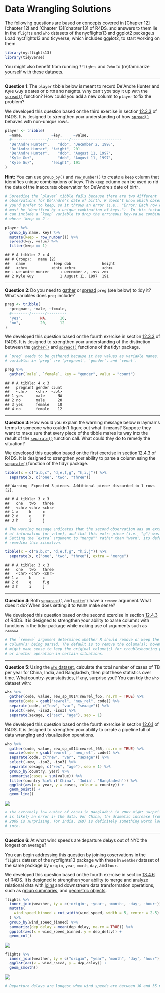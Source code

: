 Data Wrangling Solutions
================

The following questions are based on concepts covered in \[Chapter 12\]\[chapter 12\] and \[Chapter 13\]\[chapter 13\] of R4DS, and answers to them lie in the `flights` and `who` datasets of the nycflights13 and ggplot2 package.s Load nycflights13 and tidyverse, which includes ggplot2, to start working on them.

``` r
library(nycflights13)
library(tidyverse)
```

You might also benefit from running `?flights` and `?who` to (re)familiarize yourself with these datasets.

------------------------------------------------------------------------

**Question 1**: The `player` tibble below is meant to record De'Andre Hunter and Kyle Guy's dates of birth and heights. Why can't you tidy it up with the [`spread()`](http://r4ds.had.co.nz/tidy-data.html#spreading) function? How could you add a new column to `player` to fix the problem?

We developed this question based on the third exercise in section [12.3.3](http://r4ds.had.co.nz/tidy-data.html#exercises-22) of R4DS. It is designed to strengthen your understanding of how [`spread()`](http://r4ds.had.co.nz/tidy-data.html#spreading) behaves with non-unique rows.

``` r
player <- tribble(
  ~name,             ~key,     ~value,
  #----------------/---------/-----------------------
  "De'Andre Hunter",    "dob", "December 2, 1997",
  "De'Andre Hunter", "height", 201,
  "De'Andre Hunter",    "dob", "August 11, 1997",
  "Kyle Guy",           "dob", "August 11, 1997",
  "Kyle Guy",        "height", 191
)
```

**Hint:** You can use `group_by()` and `row_number()` to create a `keep` column that identifies unique combinations of keys. This `keep` column can be used to rid the data of the inaccurate observation for De'Andre's date of birth.

``` r
# Spreading the `player` tibble fails because there are two different
# observations for De'Andre's date of birth. R doesn't know which observation
# you'd prefer to keep, so it throws an error (i.e., "Error: Each row of output
# must be identified by a unique combination of keys."). In this instance, you
# can include a `keep` variable to drop the erroneous key-value combination
# where `keep == 2`:

player %>% 
  group_by(name, key) %>% 
  mutate(keep = row_number()) %>% 
  spread(key, value) %>% 
  filter(keep == 1)
```

    ## # A tibble: 2 x 4
    ## # Groups:   name [2]
    ##   name             keep dob              height
    ##   <chr>           <int> <chr>            <chr> 
    ## 1 De'Andre Hunter     1 December 2, 1997 201   
    ## 2 Kyle Guy            1 August 11, 1997  191

------------------------------------------------------------------------

**Question 2**: Do you need to [gather](http://r4ds.had.co.nz/tidy-data.html#gathering) or [spread](http://r4ds.had.co.nz/tidy-data.html#spreading) `preg` (see below) to tidy it? What variables does `preg` include?

``` r
preg <- tribble(
  ~pregnant, ~male, ~female,
  #--------/------/---------
  "yes",        NA,      10,
  "no",         20,      12
)
```

We developed this question based on the fourth exercise in section [12.3.3](http://r4ds.had.co.nz/tidy-data.html#exercises-22) of R4DS. It is designed to strengthen your understanding of the distinction between the [`gather()`](http://r4ds.had.co.nz/tidy-data.html#gathering) and [`spread()`](http://r4ds.had.co.nz/tidy-data.html#spreading) functions of the tidyr package.

``` r
# `preg` needs to be gathered because it has values as variable names. The
# variables in `preg` are `pregnant`, `gender`, and `count`.

preg %>% 
  gather(`male`, `female`, key = "gender", value = "count")
```

    ## # A tibble: 4 x 3
    ##   pregnant gender count
    ##   <chr>    <chr>  <dbl>
    ## 1 yes      male      NA
    ## 2 no       male      20
    ## 3 yes      female    10
    ## 4 no       female    12

------------------------------------------------------------------------

**Question 3**: How would you explain the warning message below in layman's terms to someone who couldn't figure out what it means? Suppose they want to make sure that every piece of the tibble makes its way into the result of the [`separate()`](http://r4ds.had.co.nz/tidy-data.html#separate) function call. What could they do to remedy the situation?

We developed this question based on the first exercise in section [12.4.3](http://r4ds.had.co.nz/tidy-data.html#exercises-23) of R4DS. It is designed to strengthen your ability to parse a column using the [`separate()`](http://r4ds.had.co.nz/tidy-data.html#separate) function of the tidyr package.

``` r
tibble(x = c("a,b,c", "d,e,f,g", "h,i,j")) %>% 
  separate(x, c("one", "two", "three"))
```

    ## Warning: Expected 3 pieces. Additional pieces discarded in 1 rows [2].

    ## # A tibble: 3 x 3
    ##   one   two   three
    ##   <chr> <chr> <chr>
    ## 1 a     b     c    
    ## 2 d     e     f    
    ## 3 h     i     j

``` r
# The warning message indicates that the second observation has an extra piece
# of information (or value), and that this extra piece (i.e., "g") was dropped.
# Setting the `extra` argument to "merge"" rather than "warn", its default,
# remedies this situation.

tibble(x = c("a,b,c", "d,e,f,g", "h,i,j")) %>% 
  separate(x, c("one", "two", "three"), extra = "merge")
```

    ## # A tibble: 3 x 3
    ##   one   two   three
    ##   <chr> <chr> <chr>
    ## 1 a     b     c    
    ## 2 d     e     f,g  
    ## 3 h     i     j

------------------------------------------------------------------------

**Question 4**: Both [`separate()`](http://r4ds.had.co.nz/tidy-data.html#separate) and [`unite()`](http://r4ds.had.co.nz/tidy-data.html#unite) have a `remove` argument. What does it do? When does setting it to `FALSE` make sense?

We developed this question based on the second exercise in section [12.4.3](http://r4ds.had.co.nz/tidy-data.html#exercises-23) of R4DS. It is designed to strengthen your ability to parse columns with functions in the tidyr package while making use of arguments such as `remove`.

``` r
# The `remove` argument determines whether R should remove or keep the original
# column(s) being parsed. The default is to remove the column(s); however, it
# might make sense to keep the original column(s) for troubleshooting purposes
# or another operation in certain situations.
```

------------------------------------------------------------------------

**Question 5**: Using the [`who` dataset](http://r4ds.had.co.nz/tidy-data.html#case-study), calculate the total number of cases of TB per year for China, India, and Bangladesh, then plot these statistics over time. What country-year statistics, if any, surprise you? You can tidy the `who` dataset with:

``` r
who %>%
  gather(code, value, new_sp_m014:newrel_f65, na.rm = TRUE) %>% 
  mutate(code = gsub("newrel", "new_rel", code)) %>%
  separate(code, c("new", "var", "sexage")) %>% 
  select(-new, -iso2, -iso3) %>% 
  separate(sexage, c("sex", "age"), sep = 1)
```

We developed this question based on the fourth exercise in section [12.6.1](http://r4ds.had.co.nz/tidy-data.html#exercises-25) of R4DS. It is designed to strengthen your ability to create a pipeline full of data wrangling and visualization operations.

``` r
who %>%
  gather(code, value, new_sp_m014:newrel_f65, na.rm = TRUE) %>% 
  mutate(code = gsub("newrel", "new_rel", code)) %>%
  separate(code, c("new", "var", "sexage")) %>% 
  select(-new, -iso2, -iso3) %>% 
  separate(sexage, c("sex", "age"), sep = 1) %>%
  group_by(country, year) %>%
  summarise(cases = sum(value)) %>%
  filter(country %in% c('China', 'India', 'Bangladesh')) %>% 
  ggplot(aes(x = year, y = cases, colour = country)) + 
  geom_point() + 
  geom_line()
```

![](04-data-wrangling-solutions_files/figure-markdown_github/unnamed-chunk-9-1.png)

``` r
# The extremely low number of cases in Bangladesh in 2009 might surprise you. It
# is likely an error in the data. For China, the dramatic increase from 2008 to
# 2009 is surprising. For India, 2007 is definitely something worth looking
# into.
```

------------------------------------------------------------------------

**Question 6**: At what wind speeds are departure delays out of NYC the longest on average?

You can begin addressing this question by joining observations in the `flights` dataset of the nycflights13 package with those in `weather` dataset of the same package by `origin`, `year`, `month`, `day`, and `hour`.

We developed this question based on the fourth exercise in section [13.4.6](http://r4ds.had.co.nz/relational-data.html#exercises-28) of R4DS. It is designed to strengthen your ability to merge and analyze relational data with [joins](http://r4ds.had.co.nz/relational-data.html#inner-join) and downstream data transformation operations, such as [group summaries](http://r4ds.had.co.nz/transform.html#grouped-summaries-with-summarise), and [geometric objects](https://r4ds.had.co.nz/data-visualisation.html#geometric-objects).

``` r
flights %>%
  inner_join(weather, by = c("origin", "year", "month", "day", "hour")) %>%
  mutate(
    wind_speed_binned = cut_width(wind_speed, width = 5, center = 2.5)
  ) %>%
  group_by(wind_speed_binned) %>%
  summarize(dep_delay = mean(dep_delay, na.rm = TRUE)) %>%
  ggplot(aes(x = wind_speed_binned, y = dep_delay)) +
  geom_col()
```

![](04-data-wrangling-solutions_files/figure-markdown_github/unnamed-chunk-10-1.png)

``` r
flights %>%
  inner_join(weather, by = c("origin", "year", "month", "day", "hour")) %>%
  ggplot(aes(x = wind_speed, y = dep_delay)) +
  geom_smooth()
```

![](04-data-wrangling-solutions_files/figure-markdown_github/unnamed-chunk-10-2.png)

``` r
# Departure delays are longest when wind speeds are between 30 and 35 mph.
```
